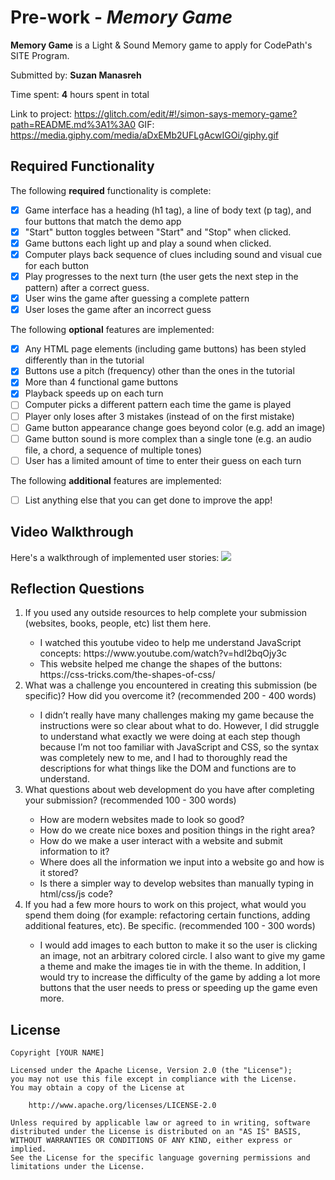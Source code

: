 # Pre-work - *Memory Game*

**Memory Game** is a Light & Sound Memory game to apply for CodePath's SITE Program. 

Submitted by: **Suzan Manasreh**

Time spent: **4** hours spent in total

Link to project: https://glitch.com/edit/#!/simon-says-memory-game?path=README.md%3A1%3A0
GIF: https://media.giphy.com/media/aDxEMb2UFLgAcwIGOi/giphy.gif

## Required Functionality

The following **required** functionality is complete:

* [X] Game interface has a heading (h1 tag), a line of body text (p tag), and four buttons that match the demo app
* [X] "Start" button toggles between "Start" and "Stop" when clicked. 
* [X] Game buttons each light up and play a sound when clicked. 
* [X] Computer plays back sequence of clues including sound and visual cue for each button
* [X] Play progresses to the next turn (the user gets the next step in the pattern) after a correct guess. 
* [X] User wins the game after guessing a complete pattern
* [X] User loses the game after an incorrect guess

The following **optional** features are implemented:

* [X] Any HTML page elements (including game buttons) has been styled differently than in the tutorial
* [X] Buttons use a pitch (frequency) other than the ones in the tutorial
* [x] More than 4 functional game buttons
* [X] Playback speeds up on each turn
* [ ] Computer picks a different pattern each time the game is played
* [ ] Player only loses after 3 mistakes (instead of on the first mistake)
* [ ] Game button appearance change goes beyond color (e.g. add an image)
* [ ] Game button sound is more complex than a single tone (e.g. an audio file, a chord, a sequence of multiple tones)
* [ ] User has a limited amount of time to enter their guess on each turn

The following **additional** features are implemented:

- [ ] List anything else that you can get done to improve the app!

## Video Walkthrough

Here's a walkthrough of implemented user stories:
![](your-link-here)


## Reflection Questions
<ol>
  <li>If you used any outside resources to help complete your submission (websites, books, people, etc) list them here. </li>
  <ul>
    <li>I watched this youtube video to help me understand JavaScript concepts: https://www.youtube.com/watch?v=hdI2bqOjy3c</li>
    <li>This website helped me change the shapes of the buttons: https://css-tricks.com/the-shapes-of-css/</li>
  </ul>
  <li>What was a challenge you encountered in creating this submission (be specific)? How did you overcome it? (recommended 200 - 400 words) </li>
  <ul>
    <li>I didn’t really have many challenges making my game because the instructions were so clear about what to do. 
However, I did struggle to understand what exactly we were doing at each step though because I’m not too familiar with JavaScript and CSS, so the syntax was completely new to me, and I had to thoroughly read the descriptions for what things like the DOM and functions are to understand.</li>
  </ul>
  <li>What questions about web development do you have after completing your submission? (recommended 100 - 300 words) </li>
  <ul>
    <li>How are modern websites made to look so good? </li>
    <li>How do we create nice boxes and position things in the right area? </li>
    <li>How do we make a user interact with a website and submit information to it? </li>
    <li>Where does all the information we input into a website go and how is it stored? </li>
    <li>Is there a simpler way to develop websites than manually typing in html/css/js code?</li>
  </ul>
  <li>If you had a few more hours to work on this project, what would you spend them doing (for example: refactoring certain functions, adding additional features, etc). Be specific. (recommended 100 - 300 words) </li>
  <ul>
    <li>I would add images to each button to make it so the user is clicking an image, not an arbitrary colored circle. I also want to give my game a theme and make the images tie in with the theme. In addition, I would try to increase the difficulty of the game by adding a lot more buttons that the user needs to press or speeding up the game even more.</li>
  </ul>
</ol>

## License

    Copyright [YOUR NAME]

    Licensed under the Apache License, Version 2.0 (the "License");
    you may not use this file except in compliance with the License.
    You may obtain a copy of the License at

        http://www.apache.org/licenses/LICENSE-2.0

    Unless required by applicable law or agreed to in writing, software
    distributed under the License is distributed on an "AS IS" BASIS,
    WITHOUT WARRANTIES OR CONDITIONS OF ANY KIND, either express or implied.
    See the License for the specific language governing permissions and
    limitations under the License.
